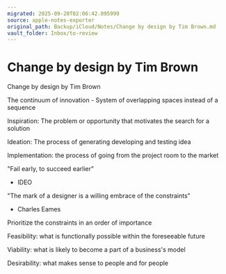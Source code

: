 ```yaml
---
migrated: 2025-09-20T02:06:42.095999
source: apple-notes-exporter
original_path: Backup/iCloud/Notes/Change by design by Tim Brown.md
vault_folder: Inbox/to-review
---
```

# Change by design by Tim Brown

Change by design by Tim Brown

The continuum of innovation - System of overlapping spaces instead of a sequence

Inspiration: The problem or opportunity that motivates the search for a solution

Ideation: The process of generating developing and testing idea

Implementation: the process of going from the project room to the market

"Fail early, to succeed earlier"
- IDEO

"The mark of a designer is a willing embrace of the constraints"
- Charles Eames

Prioritize the constraints in an order of importance

Feasibility: what is functionally possible within the foreseeable future

Viability: what is likely to become a part of a business's model

Desirability: what makes sense to people and for people

